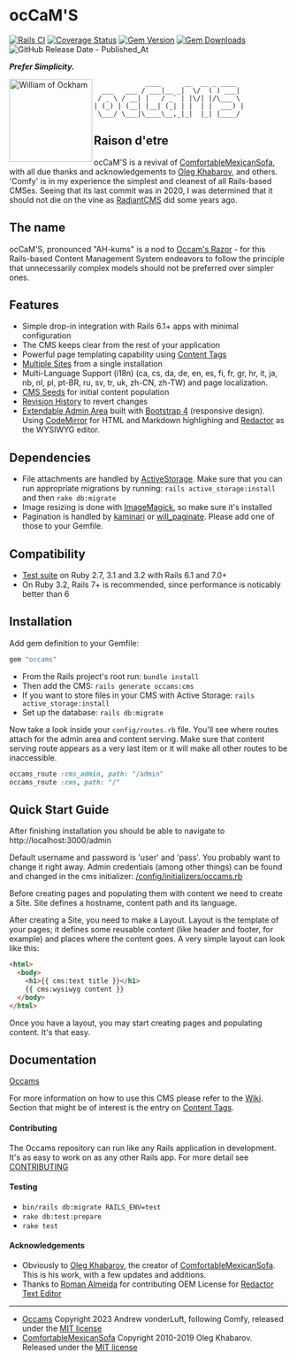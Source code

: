 # ocCaM'S

[![Rails CI](https://github.com/avonderluft/occams/actions/workflows/rubyonrails.yml/badge.svg?branch=main)](https://github.com/avonderluft/occams/actions/workflows/rubyonrails.yml)
[![Coverage Status](https://coveralls.io/repos/github/avonderluft/occams/badge.svg?branch=main)](https://coveralls.io/github/avonderluft/occams?branch=main)
[![Gem Version](https://img.shields.io/gem/v/occams.svg?style=flat)](http://rubygems.org/gems/occams)
[![Gem Downloads](https://img.shields.io/gem/dt/occams.svg?style=flat)](http://rubygems.org/gems/occams)
![GitHub Release Date - Published_At](https://img.shields.io/github/release-date/avonderluft/occams?link=https://rubygems.org/gems/occams)


***Prefer Simplicity.***

<a href="https://en.wikipedia.org/wiki/William_of_Ockham" target="_blank">
  <img align="left" height="150" src="https://upload.wikimedia.org/wikipedia/commons/7/70/William_of_Ockham.png" alt="William of Ockham" title="William of Ockham">
</a>

```
             ____      __  __ _ ____
  ___   ___ / ___|__ _|  \/  ( ) ___|
 / _ \ / __| |   / _` | |\/| |/\___ \
| (_) | (__| |__| (_| | |  | |  ___) |
 \___/ \___|\____\__,_|_|  |_| |____/

```

## Raison d'etre

ocCaM'S is a revival of [ComfortableMexicanSofa](https://github.com/comfy/comfortable-mexican-sofa), with all due thanks and acknowledgements to [Oleg Khabarov](https://github.com/GBH), and others. 'Comfy' is in my experience the simplest and cleanest of all Rails-based CMSes. Seeing that its last commit was in 2020, I was determined that it should not die on the vine as [RadiantCMS](https://github.com/radiant/radiant) did some years ago.

## The name

ocCaM'S, pronounced "AH-kums" is a nod to [Occam's Razor](https://en.wikipedia.org/wiki/Occam%27s_razor) - for this Rails-based Content Management System endeavors to follow the principle that unnecessarily complex models should not be preferred over simpler ones.

## Features

* Simple drop-in integration with Rails 6.1+ apps with minimal configuration
* The CMS keeps clear from the rest of your application
* Powerful page templating capability using [Content Tags](https://github.com/avonderluft/occams/wiki/Content-Tags)
* [Multiple Sites](https://github.com/avonderluft/occams/wiki/Sites) from a single installation
* Multi-Language Support (i18n) (ca, cs, da, de, en, es, fi, fr, gr, hr, it, ja, nb, nl, pl, pt-BR, ru, sv, tr, uk, zh-CN, zh-TW) and page localization.
* [CMS Seeds](https://github.com/avonderluft/occams/wiki/CMS-Seeds) for initial content population
* [Revision History](https://github.com/avonderluft/occams/wiki/Revisions) to revert changes
* [Extendable Admin Area](https://github.com/avonderluft/occams/wiki/HowTo:-Reusing-Admin-Area) built with [Bootstrap 4](http://getbootstrap.com) (responsive design). Using [CodeMirror](http://codemirror.net) for HTML and Markdown highlighing and [Redactor](http://imperavi.com/redactor) as the WYSIWYG editor.

## Dependencies

* File attachments are handled by [ActiveStorage](https://github.com/rails/rails/tree/master/activestorage). Make sure that you can run appropriate migrations by running: `rails active_storage:install` and then `rake db:migrate`
* Image resizing is done with [ImageMagick](http://www.imagemagick.org/script/download.php), so make sure it's installed
* Pagination is handled by [kaminari](https://github.com/amatsuda/kaminari) or [will_paginate](https://github.com/mislav/will_paginate). Please add one of those to your Gemfile.

## Compatibility

- [Test suite](https://github.com/avonderluft/occams/actions/workflows/rubyonrails.yml) on Ruby 2.7, 3.1 and 3.2 with Rails 6.1 and 7.0+
- On Ruby 3.2, Rails 7+ is recommended, since performance is noticably better than 6

## Installation

Add gem definition to your Gemfile:

```ruby
gem "occams"
```

* From the Rails project's root run:
  `bundle install`
* Then add the CMS:
  `rails generate occams:cms`
* If you want to store files in your CMS with Active Storage:
  `rails active_storage:install`
* Set up the database:
  `rails db:migrate`

Now take a look inside your `config/routes.rb` file. You'll see where routes attach for the admin area and content serving. Make sure that content serving route appears as a very last item or it will make all other routes to be inaccessible.

```ruby
occams_route :cms_admin, path: "/admin"
occams_route :cms, path: "/"
```

## Quick Start Guide

After finishing installation you should be able to navigate to http://localhost:3000/admin

Default username and password is 'user' and 'pass'. You probably want to change it right away. Admin credentials (among other things) can be found and changed in the cms initializer: [/config/initializers/occams.rb](https://github.com/avonderluft/occams/blob/main/config/initializers/occams.rb)

Before creating pages and populating them with content we need to create a Site. Site defines a hostname, content path and its language.

After creating a Site, you need to make a Layout. Layout is the template of your pages; it defines some reusable content (like header and footer, for example) and places where the content goes. A very simple layout can look like this:

```html
<html>
  <body>
    <h1>{{ cms:text title }}</h1>
    {{ cms:wysiwyg content }}
  </body>
</html>
```

Once you have a layout, you may start creating pages and populating content. It's that easy.

## Documentation

[Occams](https://github.com/avonderluft/occams)

For more information on how to use this CMS please refer to the [Wiki](https://github.com/avonderluft/occams/wiki). Section that might be of interest is the entry
on [Content Tags](https://github.com/comfy/avonderluft/occams/Content-Tags).

#### Contributing

The Occams repository can run like any Rails application in development. It's as easy to work on as any other Rails app.
For more detail see [CONTRIBUTING](CONTRIBUTING.md)

#### Testing

- `bin/rails db:migrate RAILS_ENV=test`
- `rake db:test:prepare`
- `rake test`

#### Acknowledgements

- Obviously to [Oleg Khabarov](https://github.com/GBH), the creator of [ComfortableMexicanSofa](https://github.com/comfy/comfortable-mexican-sofa). This is his work, with a few updates and additions.
- Thanks to [Roman Almeida](https://github.com/nasmorn) for contributing OEM License for [Redactor Text Editor](http://imperavi.com/redactor)

---
- [Occams](https://github.com/avonderluft/occams) Copyright 2023 Andrew vonderLuft, following Comfy,  released under the [MIT license](LICENSE)
- [ComfortableMexicanSofa](https://github.com/comfy/comfortable-mexican-sofa) Copyright 2010-2019 Oleg Khabarov. Released under the [MIT license](LICENSE)
